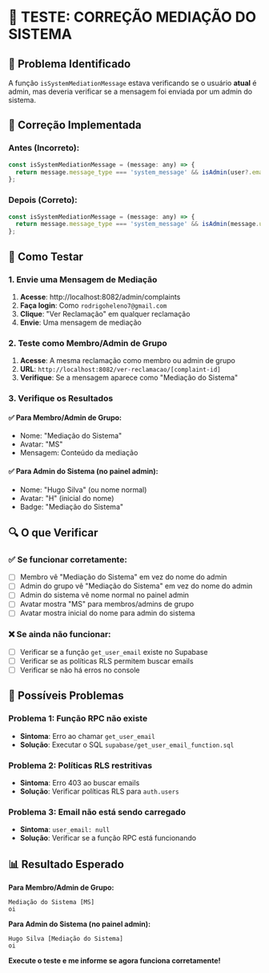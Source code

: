 # 🔧 TESTE: CORREÇÃO MEDIAÇÃO DO SISTEMA

## 🎯 Problema Identificado

A função `isSystemMediationMessage` estava verificando se o usuário **atual** é admin, mas deveria verificar se a mensagem foi enviada por um admin do sistema.

## 🚀 Correção Implementada

### **Antes (Incorreto):**
```javascript
const isSystemMediationMessage = (message: any) => {
  return message.message_type === 'system_message' && isAdmin(user?.email);
};
```

### **Depois (Correto):**
```javascript
const isSystemMediationMessage = (message: any) => {
  return message.message_type === 'system_message' && isAdmin(message.user_email);
};
```

## 🧪 Como Testar

### 1. **Envie uma Mensagem de Mediação**
1. **Acesse**: http://localhost:8082/admin/complaints
2. **Faça login**: Como `rodrigoheleno7@gmail.com`
3. **Clique**: "Ver Reclamação" em qualquer reclamação
4. **Envie**: Uma mensagem de mediação

### 2. **Teste como Membro/Admin de Grupo**
1. **Acesse**: A mesma reclamação como membro ou admin de grupo
2. **URL**: `http://localhost:8082/ver-reclamacao/[complaint-id]`
3. **Verifique**: Se a mensagem aparece como "Mediação do Sistema"

### 3. **Verifique os Resultados**

#### ✅ **Para Membro/Admin de Grupo:**
- Nome: "Mediação do Sistema"
- Avatar: "MS"
- Mensagem: Conteúdo da mediação

#### ✅ **Para Admin do Sistema (no painel admin):**
- Nome: "Hugo Silva" (ou nome normal)
- Avatar: "H" (inicial do nome)
- Badge: "Mediação do Sistema"

## 🔍 O que Verificar

### ✅ **Se funcionar corretamente:**
- [ ] Membro vê "Mediação do Sistema" em vez do nome do admin
- [ ] Admin do grupo vê "Mediação do Sistema" em vez do nome do admin
- [ ] Admin do sistema vê nome normal no painel admin
- [ ] Avatar mostra "MS" para membros/admins de grupo
- [ ] Avatar mostra inicial do nome para admin do sistema

### ❌ **Se ainda não funcionar:**
- [ ] Verificar se a função `get_user_email` existe no Supabase
- [ ] Verificar se as políticas RLS permitem buscar emails
- [ ] Verificar se não há erros no console

## 🐛 Possíveis Problemas

### Problema 1: Função RPC não existe
- **Sintoma**: Erro ao chamar `get_user_email`
- **Solução**: Executar o SQL `supabase/get_user_email_function.sql`

### Problema 2: Políticas RLS restritivas
- **Sintoma**: Erro 403 ao buscar emails
- **Solução**: Verificar políticas RLS para `auth.users`

### Problema 3: Email não está sendo carregado
- **Sintoma**: `user_email: null`
- **Solução**: Verificar se a função RPC está funcionando

## 📊 Resultado Esperado

**Para Membro/Admin de Grupo:**
```
Mediação do Sistema [MS]
oi
```

**Para Admin do Sistema (no painel admin):**
```
Hugo Silva [Mediação do Sistema]
oi
```

**Execute o teste e me informe se agora funciona corretamente!** 